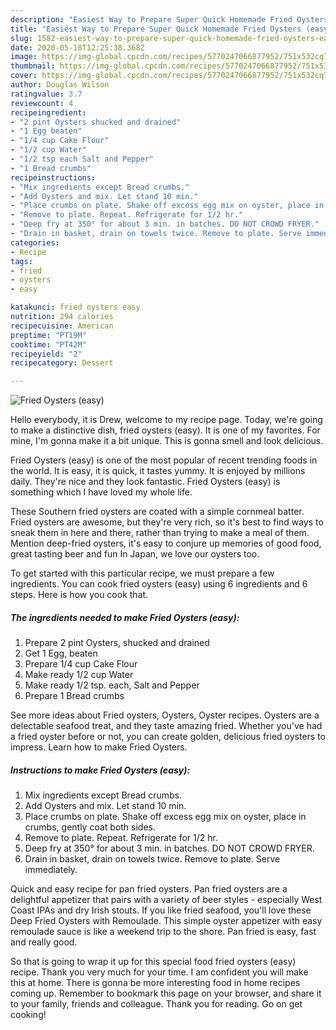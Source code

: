 ```yaml
---
description: "Easiest Way to Prepare Super Quick Homemade Fried Oysters (easy)"
title: "Easiest Way to Prepare Super Quick Homemade Fried Oysters (easy)"
slug: 1582-easiest-way-to-prepare-super-quick-homemade-fried-oysters-easy
date: 2020-05-18T12:25:38.368Z
image: https://img-global.cpcdn.com/recipes/5770247066877952/751x532cq70/fried-oysters-easy-recipe-main-photo.jpg
thumbnail: https://img-global.cpcdn.com/recipes/5770247066877952/751x532cq70/fried-oysters-easy-recipe-main-photo.jpg
cover: https://img-global.cpcdn.com/recipes/5770247066877952/751x532cq70/fried-oysters-easy-recipe-main-photo.jpg
author: Douglas Wilson
ratingvalue: 3.7
reviewcount: 4
recipeingredient:
- "2 pint Oysters shucked and drained"
- "1 Egg beaten"
- "1/4 cup Cake Flour"
- "1/2 cup Water"
- "1/2 tsp each Salt and Pepper"
- "1 Bread crumbs"
recipeinstructions:
- "Mix ingredients except Bread crumbs."
- "Add Oysters and mix. Let stand 10 min."
- "Place crumbs on plate. Shake off excess egg mix on oyster, place in crumbs, gently coat both sides."
- "Remove to plate. Repeat. Refrigerate for 1/2 hr."
- "Deep fry at 350° for about 3 min. in batches. DO NOT CROWD FRYER."
- "Drain in basket, drain on towels twice. Remove to plate. Serve immediately."
categories:
- Recipe
tags:
- fried
- oysters
- easy

katakunci: fried oysters easy 
nutrition: 294 calories
recipecuisine: American
preptime: "PT19M"
cooktime: "PT42M"
recipeyield: "2"
recipecategory: Dessert

---
```



![Fried Oysters (easy)](https://img-global.cpcdn.com/recipes/5770247066877952/751x532cq70/fried-oysters-easy-recipe-main-photo.jpg)

Hello everybody, it is Drew, welcome to my recipe page. Today, we're going to make a distinctive dish, fried oysters (easy). It is one of my favorites. For mine, I'm gonna make it a bit unique. This is gonna smell and look delicious.

Fried Oysters (easy) is one of the most popular of recent trending foods in the world. It is easy, it is quick, it tastes yummy. It is enjoyed by millions daily. They're nice and they look fantastic. Fried Oysters (easy) is something which I have loved my whole life.

These Southern fried oysters are coated with a simple cornmeal batter. Fried oysters are awesome, but they&#39;re very rich, so it&#39;s best to find ways to sneak them in here and there, rather than trying to make a meal of them. Mention deep-fried oysters, it&#39;s easy to conjure up memories of good food, great tasting beer and fun In Japan, we love our oysters too.


To get started with this particular recipe, we must prepare a few ingredients. You can cook fried oysters (easy) using 6 ingredients and 6 steps. Here is how you cook that.

<!--inarticleads1-->

##### The ingredients needed to make Fried Oysters (easy):

1. Prepare 2 pint Oysters, shucked and drained
1. Get 1 Egg, beaten
1. Prepare 1/4 cup Cake Flour
1. Make ready 1/2 cup Water
1. Make ready 1/2 tsp. each, Salt and Pepper
1. Prepare 1 Bread crumbs


See more ideas about Fried oysters, Oysters, Oyster recipes. Oysters are a delectable seafood treat, and they taste amazing fried. Whether you&#39;ve had a fried oyster before or not, you can create golden, delicious fried oysters to impress. Learn how to make Fried Oysters. 

<!--inarticleads2-->

##### Instructions to make Fried Oysters (easy):

1. Mix ingredients except Bread crumbs.
1. Add Oysters and mix. Let stand 10 min.
1. Place crumbs on plate. Shake off excess egg mix on oyster, place in crumbs, gently coat both sides.
1. Remove to plate. Repeat. Refrigerate for 1/2 hr.
1. Deep fry at 350° for about 3 min. in batches. DO NOT CROWD FRYER.
1. Drain in basket, drain on towels twice. Remove to plate. Serve immediately.


Quick and easy recipe for pan fried oysters. Pan fried oysters are a delightful appetizer that pairs with a variety of beer styles - especially West Coast IPAs and dry Irish stouts. If you like fried seafood, you&#39;ll love these Deep Fried Oysters with Remoulade. This simple oyster appetizer with easy remoulade sauce is like a weekend trip to the shore. Pan fried is easy, fast and really good. 

So that is going to wrap it up for this special food fried oysters (easy) recipe. Thank you very much for your time. I am confident you will make this at home. There is gonna be more interesting food in home recipes coming up. Remember to bookmark this page on your browser, and share it to your family, friends and colleague. Thank you for reading. Go on get cooking!
